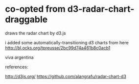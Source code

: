 co-opted from d3-radar-chart-draggable
========================

draws the radar chart by d3.js

i added some automatically-transitioning d3 charts from here
http://bl.ocks.org/tpreusse/2bc99d74a461b8c0acb1

viva argentina

references:

http://d3js.org/
https://github.com/alangrafu/radar-chart-d3